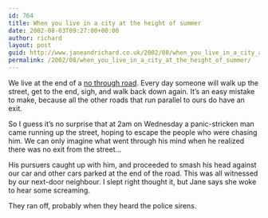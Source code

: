 ```yaml
---
id: 764
title: When you live in a city at the height of summer
date: 2002-08-03T09:27:00+00:00
author: richard
layout: post
guid: http://www.janeandrichard.co.uk/2002/08/when_you_live_in_a_city_at_the_height_of_summer
permalink: /2002/08/when_you_live_in_a_city_at_the_height_of_summer/
---
```

We live at the end of a [no through road](http://www.roads.dft.gov.uk/roadsafety/hc/sign164.shtml). Every day someone will walk up the street, get to the end, sigh, and walk back down again. It&#8217;s an easy mistake to make, because all the other roads that run parallel to ours do have an exit.

So I guess it&#8217;s no surprise that at 2am on Wednesday a panic-stricken man came running up the street, hoping to escape the people who were chasing him. We can only imagine what went through his mind when he realized there was no exit from the street&#8230;

His pursuers caught up with him, and proceeded to smash his head against our car and other cars parked at the end of the road. This was all witnessed by our next-door neighbour. I slept right thought it, but Jane says she woke to hear some screaming.

They ran off, probably when they heard the police sirens.
